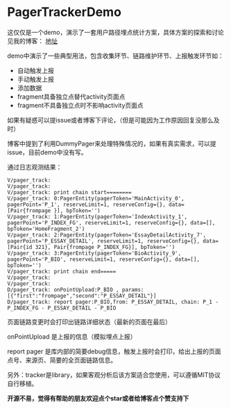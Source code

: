 # PagerTrackerDemo

这仅仅是一个demo，演示了一套用户路径埋点统计方案，具体方案的探索和讨论见我的博客：
[地址](https://blog.csdn.net/a774057695/article/details/106843586)

demo中演示了一些典型用法，包含收集环节、链路维护环节、上报触发环节如：

* 自动触发上报
* 手动触发上报
* 添加数据
* fragment具备独立点替代activity页面点
* fragment不具备独立点时不影响activity页面点

如果有疑惑可以提issue或者博客下评论，（但是可能因为工作原因回复没那么及时）

博客中提到了利用DummyPager来处理特殊情况的，如果有真实需求，可以提issue，目前demo中没有写。

通过日志观测结果：

```
V/pager_track:  
V/pager_track:  
V/pager_track: print chain start========
V/pager_track: 0:PagerEntity(pagerToken='MainActivity_0', pagerPoint='P_1', reserveLimit=1, reserveConfig={}, data=[Pair{frompage }], bpToken='')
V/pager_track: 1:PagerEntity(pagerToken='IndexActivity_1', pagerPoint='P_INDEX_FG', reserveLimit=1, reserveConfig={}, data=[], bpToken='HomeFragment_2')
V/pager_track: 2:PagerEntity(pagerToken='EssayDetailActivity_7', pagerPoint='P_ESSAY_DETAIL', reserveLimit=1, reserveConfig={}, data=[Pair{id 321}, Pair{frompage P_INDEX_FG}], bpToken='')
V/pager_track: 3:PagerEntity(pagerToken='BioActivity_9', pagerPoint='P_BIO', reserveLimit=1, reserveConfig={}, data=[], bpToken='')
V/pager_track: print chain end=====
V/pager_track:  
V/pager_track:  
D/pager_track: onPointUpload:P_BIO , params: [{"first":"frompage","second":"P_ESSAY_DETAIL"}]
D/pager_track: report pager:P_BIO,from: P_ESSAY_DETAIL, chain: P_1 - P_INDEX_FG - P_ESSAY_DETAIL - P_BIO
```

页面链路变更时会打印出链路详细状态（最新的页面在最后）

onPointUpload 是上报的信息（模拟埋点上报）

report pager 是库内部的简要debug信息，触发上报时会打印，给出上报的页面点号、来源页、简要的全页面链路信息。

另外：tracker是library，如果客观分析后该方案适合您使用，可以遵循MIT协议自行移植。

**开源不易，觉得有帮助的朋友欢迎点个star或者给博客点个赞支持下**
